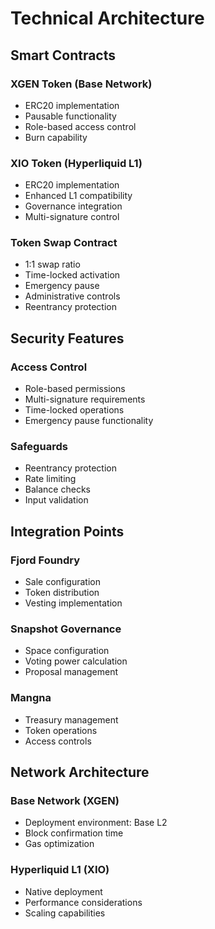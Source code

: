 # Technical Architecture

## Smart Contracts

### XGEN Token (Base Network)
- ERC20 implementation
- Pausable functionality
- Role-based access control
- Burn capability

### XIO Token (Hyperliquid L1)
- ERC20 implementation
- Enhanced L1 compatibility
- Governance integration
- Multi-signature control

### Token Swap Contract
- 1:1 swap ratio
- Time-locked activation
- Emergency pause
- Administrative controls
- Reentrancy protection

## Security Features

### Access Control
- Role-based permissions
- Multi-signature requirements
- Time-locked operations
- Emergency pause functionality

### Safeguards
- Reentrancy protection
- Rate limiting
- Balance checks
- Input validation

## Integration Points

### Fjord Foundry
- Sale configuration
- Token distribution
- Vesting implementation

### Snapshot Governance
- Space configuration
- Voting power calculation
- Proposal management

### Mangna
- Treasury management
- Token operations
- Access controls

## Network Architecture

### Base Network (XGEN)
- Deployment environment: Base L2
- Block confirmation time
- Gas optimization

### Hyperliquid L1 (XIO)
- Native deployment
- Performance considerations
- Scaling capabilities